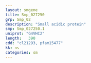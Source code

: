 ```yaml
---
layout: smgene
title: Smp_027250
grp: Smp_02
description: "Small acidic protein"
smp: Smp_027250.1
uniprot: "G4VHC2"
length:   390
cdd: "cl21293, pfam15477"
kk: ns
categories: sm
---
```

